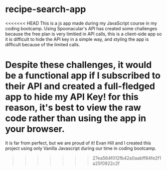 # recipe-search-app

<<<<<<< HEAD
This is a js app made during my JavaScript course in my coding bootcamp. Using Spoonacular's API has created some challenges because the free plan is very limitied in API calls, this is a client-side app so it is difficult to hide the API key in a simple way, and styling the app is difficult because of the limited calls. 

Despite these challenges, it would be a functional app if I subscribed to their API and created a full-fledged app to hide my API Key! for this reason, it's best to view the raw code rather than using the app in your browser. 
=======
It is far from perfect, but we are proud of it! Evan Hill and I created this project using only Vanilla Javascript during our time in coding bootcamp. 
>>>>>>> 27ea564f012fb42a0aabff84fe2f1a25f0922c2f
